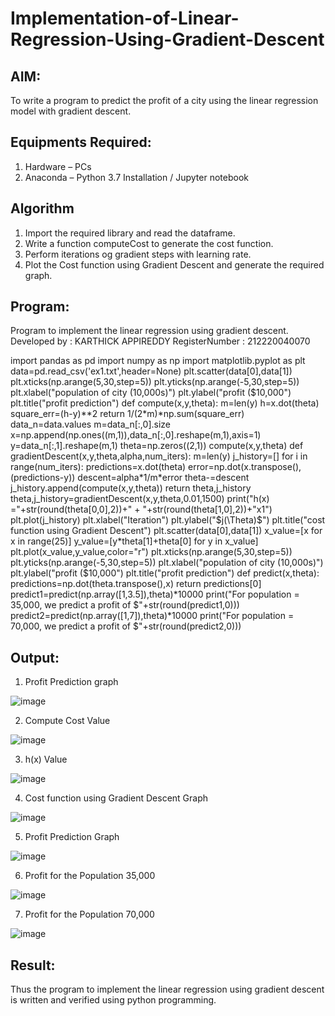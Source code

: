 # Implementation-of-Linear-Regression-Using-Gradient-Descent

## AIM:
To write a program to predict the profit of a city using the linear regression model with gradient descent.

## Equipments Required:
1. Hardware – PCs
2. Anaconda – Python 3.7 Installation / Jupyter notebook

## Algorithm
1. Import the required library and read the dataframe.
2. Write a function computeCost to generate the cost function.
3. Perform iterations og gradient steps with learning rate.
4. Plot the Cost function using Gradient Descent and generate the required graph.

## Program:

Program to implement the linear regression using gradient descent.
Developed by : KARTHICK APPIREDDY
RegisterNumber :  212220040070


import pandas as pd
import numpy as np
import matplotlib.pyplot as plt
data=pd.read_csv('ex1.txt',header=None)
plt.scatter(data[0],data[1])
plt.xticks(np.arange(5,30,step=5))
plt.yticks(np.arange(-5,30,step=5))
plt.xlabel("population of city (10,000s)")
plt.ylabel("profit ($10,000")
plt.title("profit prediction")
def compute(x,y,theta):
  m=len(y)
  h=x.dot(theta)
  square_err=(h-y)**2
  return 1/(2*m)*np.sum(square_err)
data_n=data.values
m=data_n[:,0].size
x=np.append(np.ones((m,1)),data_n[:,0].reshape(m,1),axis=1)
y=data_n[:,1].reshape(m,1)
theta=np.zeros((2,1))
compute(x,y,theta)
def gradientDescent(x,y,theta,alpha,num_iters):
  m=len(y)
  j_history=[]
  for i in range(num_iters):
    predictions=x.dot(theta)
    error=np.dot(x.transpose(),(predictions-y))
    descent=alpha*1/m*error
    theta-=descent
    j_history.append(compute(x,y,theta))
  return theta,j_history
theta,j_history=gradientDescent(x,y,theta,0.01,1500)
print("h(x) ="+str(round(theta[0,0],2))+" + "+str(round(theta[1,0],2))+"x1")
plt.plot(j_history)
plt.xlabel("Iteration")
plt.ylabel("$j(\Theta)$")
plt.title("cost function using Gradient Descent")
plt.scatter(data[0],data[1])
x_value=[x for x in range(25)]
y_value=[y*theta[1]+theta[0] for y in x_value]
plt.plot(x_value,y_value,color="r")
plt.xticks(np.arange(5,30,step=5))
plt.yticks(np.arange(-5,30,step=5))
plt.xlabel("population of city (10,000s)")
plt.ylabel("profit ($10,000")
plt.title("profit prediction")
def  predict(x,theta):
  predictions=np.dot(theta.transpose(),x)
  return predictions[0]
predict1=predict(np.array([1,3.5]),theta)*10000
print("For population = 35,000, we predict a profit of $"+str(round(predict1,0)))
predict2=predict(np.array([1,7]),theta)*10000
print("For population = 70,000, we predict a profit of $"+str(round(predict2,0)))


## Output:
1. Profit Prediction graph


![image](https://user-images.githubusercontent.com/94175324/229281156-41c385f6-f6fe-45d1-80e3-203ac4d6fed0.png)

2. Compute Cost Value


![image](https://user-images.githubusercontent.com/94175324/229281208-965fc3f6-3837-4a44-9121-20c933053ca7.png)

3. h(x) Value


![image](https://user-images.githubusercontent.com/94175324/229281232-4a6580a3-4456-419d-83ed-eb8715622482.png)

4. Cost function using Gradient Descent Graph


![image](https://user-images.githubusercontent.com/94175324/229281240-a13c9f89-8b73-4663-ba05-5c2cef75c0e1.png)

5. Profit Prediction Graph


![image](https://user-images.githubusercontent.com/94175324/229281252-e66d7906-c59b-4d4e-ad93-620bf44e71d9.png)

6. Profit for the Population 35,000


![image](https://user-images.githubusercontent.com/94175324/229281259-eff7218b-8da4-4fac-813e-17dde6cc9368.png)

7. Profit for the Population 70,000


![image](https://user-images.githubusercontent.com/94175324/229281269-15a0f249-d347-4912-be8a-437cd504a8a1.png)

## Result:
Thus the program to implement the linear regression using gradient descent is written and verified using python programming.
